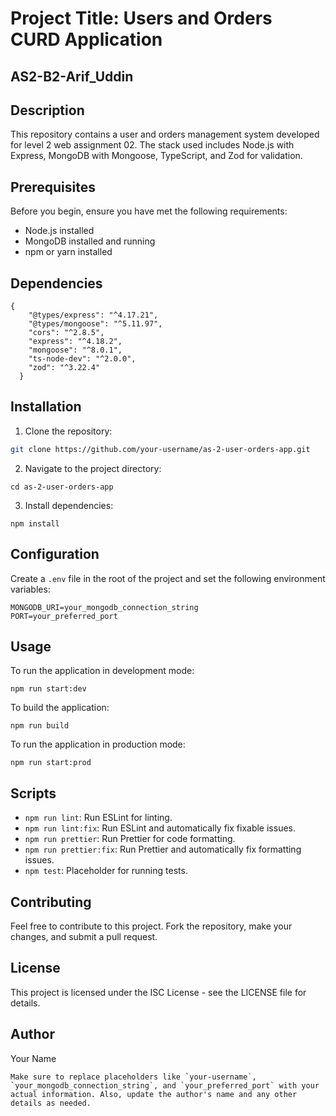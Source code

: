 # Project Title: Users and Orders CURD Application

## AS2-B2-Arif_Uddin

## Description

This repository contains a user and orders management system developed for level 2 web assignment 02. The stack used includes Node.js with Express, MongoDB with Mongoose, TypeScript, and Zod for validation.

## Prerequisites

Before you begin, ensure you have met the following requirements:

- Node.js installed
- MongoDB installed and running
- npm or yarn installed

## Dependencies

```
{
    "@types/express": "^4.17.21",
    "@types/mongoose": "^5.11.97",
    "cors": "^2.8.5",
    "express": "^4.18.2",
    "mongoose": "^8.0.1",
    "ts-node-dev": "^2.0.0",
    "zod": "^3.22.4"
  }
```

## Installation

1. Clone the repository:

```bash
git clone https://github.com/your-username/as-2-user-orders-app.git
```

2. Navigate to the project directory:

```
cd as-2-user-orders-app
```

3. Install dependencies:

```
npm install
```

## Configuration

Create a `.env` file in the root of the project and set the following environment variables:

```
MONGODB_URI=your_mongodb_connection_string
PORT=your_preferred_port
```

## Usage

To run the application in development mode:

```
npm run start:dev
```

To build the application:

```
npm run build
```

To run the application in production mode:

```
npm run start:prod
```

## Scripts

- `npm run lint`: Run ESLint for linting.
- `npm run lint:fix`: Run ESLint and automatically fix fixable issues.
- `npm run prettier`: Run Prettier for code formatting.
- `npm run prettier:fix`: Run Prettier and automatically fix formatting issues.
- `npm test`: Placeholder for running tests.

## Contributing

Feel free to contribute to this project. Fork the repository, make your changes, and submit a pull request.

## License

This project is licensed under the ISC License - see the LICENSE file for details.

## Author

Your Name

```
Make sure to replace placeholders like `your-username`, `your_mongodb_connection_string`, and `your_preferred_port` with your actual information. Also, update the author's name and any other details as needed.
```
